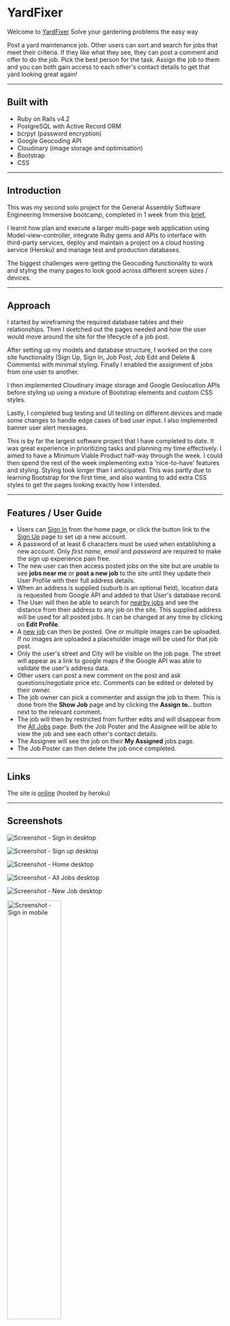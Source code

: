 # YardFixer

Welcome to [YardFixer](https://yardfixer.herokuapp.com/)
Solve your gardening problems the easy way

Post a yard maintenance job. Other users can sort and search for jobs that meet their criteria. If they like what they see, they can post a comment and offer to do the job. Pick the best person for the task. Assign the job to them and you can both gain access to each other's contact details to get that yard looking great again!

---------------------------------------------------------------

## Built with

* Ruby on Rails v4.2
* PostgreSQL with Active Record ORM
* bcrpyt (password encryption)
* Google Geocoding API 
* Cloudinary (image storage and optimisation)
* Bootstrap
* CSS


---------------------------------------------------------------
## Introduction

This was my second solo project for the General Assembly Software Engineering Immersive bootcamp, completed in 1 week from this [brief.](https://gist.github.com/wofockham/42880541c94121516109) 

I learnt how plan and execute a larger multi-page web application using Model-view-controller, integrate Ruby gems and APIs to interface with third-party services, deploy and maintain a project on a cloud hosting service (Heroku) and manage test and production databases.

The biggest challenges were getting the Geocoding functionality to work and stylng the many pages to look good across different screen sizes / devices.

---------------------------------------------------------------

## Approach

I started by wireframing the required database tables and their relationships. Then I sketched out the pages needed and how the user would move around the site for the lifecycle of a job post. 

After setting up my models and database structure, I worked on the core site functionality (Sign Up, Sign In, Job Post, Job Edit and Delete & Comments) with minimal styling. Finally I enabled the assignment of jobs from one user to another.

I then implemented Cloudinary image storage and Google Geolocation APIs before styling up using a mixture of Bootstrap elements and custom CSS styles.

Lastly, I completed bug testing and UI testing on different devices and made some changes to handle edge cases of bad user input. I also implemented banner user alert messages.

This is by far the largest software project that I have completed to date. It was great experience in prioritizing tasks and planning my time effectively. I aimed to have a Minimum Viable Product half-way through the week. I could then spend the rest of the week implementing extra 'nice-to-have' features and styling. Styling took longer than I anticipated. This was partly due to learning Bootstrap for the first time, and also wanting to add extra CSS styles to get the pages looking exactly how I intended.

---------------------------------------------------------------

## Features / User Guide

*  Users can [Sign In](https://yardfixer.herokuapp.com/login) from the home page, or click the button link to the [Sign Up](https://yardfixer.herokuapp.com/users/new) page to set up a new account. 
*  A password of at least 6 characters must be used when establishing a new account. Only *first name*, *email* and *password* are required to make the sign up experience pain free.
*  The new user can then access posted jobs on the site but are unable to see **jobs near me** or **post a new job** to the site until they update their User Profile with their full address details.
*  When an address is supplied (suburb is an optional field), location data is requested from Google API and added to that User's database record. 
*  The User will then be able to search for [nearby jobs](https://yardfixer.herokuapp.com/jobs?sort=distance) and see the distance from their address to any job on the site. This supplied address will be used for all posted jobs. It can be changed at any time by clicking on **Edit Profile**.
* A [new job](https://yardfixer.herokuapp.com/jobs/new) can then be posted. One or multiple images can be uploaded. If no images are uploaded a placeholder image will be used for that job post.
*  Only the user's street and City will be visible on the job page. The street will appear as a link to google maps if the Google API was able to validate the user's address data.
* Other users can post a new comment on the post and ask questions/negotiate price etc. Comments can be edited or deleted by their owner.
* The job owner can pick a commenter and assign the job to them. This is done from the **Show Job** page and by clicking the **Assign to..** button next to the relevant comment.
* The job will then by restricted from further edits and will disappear from the [All Jobs](https://yardfixer.herokuapp.com/jobs) page. Both the Job Poster and the Assignee will be able to view the job and see each other's contact details.
* The Assignee will see the job on their **My Assigned** jobs page.
* The Job Poster can then delete the job once completed.


---------------------------------------------------------------

## Links

The site is [online](https://yardfixer.herokuapp.com/) (hosted by heroku)

---------------------------------------------------------------

## Screenshots

![Screenshot - Sign in desktop](/app/assets/images/readme_screenshots/sign_in_full.jpg)

![Screenshot - Sign up desktop](/app/assets/images/readme_screenshots/sign_up_full.jpg)

![Screenshot - Home desktop](/app/assets/images/readme_screenshots/home_full.jpg)

![Screenshot - All Jobs desktop](/app/assets/images/readme_screenshots/alljobs_full.jpg)

![Screenshot - New Job desktop](/app/assets/images/readme_screenshots/post_job_full.jpg)

<img src="app/assets/images/readme_screenshots/sign_in_mobile.jpg" alt="Screenshot - Sign in mobile" width="50%"/>

<img src="app/assets/images/readme_screenshots/job_mobile.jpg" alt="Screenshot - Job view mobile" width="50%"/>

<img src="app/assets/images/readme_screenshots/assigned_mobile.jpg" alt="Screenshot - My Assigned jobs mobile" width="50%"/>


---------------------------------------------------------------

## Possible future feature additions

* Better handling of currencies for overseas jobs (currently default currency is $).
* Embed Google Maps Iframe on Job Show page.
* Admin accounts with access rights to delete users and jobs.
* Liked / My Saved Jobs .
* Splitting the All Jobs across multiple pages when the number of jobs reaches a certain quantity.


